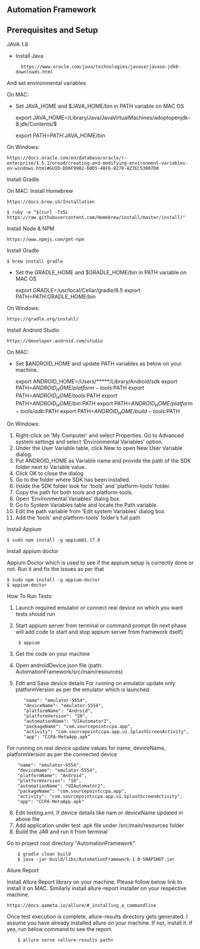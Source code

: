 ## Automation Framework


## Prerequisites and Setup

JAVA 1.8
- Install Java 

        https://www.oracle.com/java/technologies/javase/javase-jdk8-downloads.html
And set environmental variables

On MAC:
- Set JAVA_HOME and $JAVA_HOME/bin in PATH variable on MAC OS

    export JAVA_HOME=/Library/Java/JavaVirtualMachines/adoptopenjdk-8.jdk/Contents/$

    export PATH=$PATH:$JAVA_HOME/bin

On Windows:

    https://docs.oracle.com/en/database/oracle/r-enterprise/1.5.1/oread/creating-and-modifying-environment-variables-on-windows.html#GUID-DD6F9982-60D5-48F6-8270-A27EC53807D0

Install Gradle

On MAC:
Install Homebrew

    https://docs.brew.sh/Installation

    $ ruby -e "$(curl -fsSL https://raw.githubusercontent.com/Homebrew/install/master/install)"

Install Node & NPM

    https://www.npmjs.com/get-npm

Install Gradle

    $ brew install gradle

- Set the GRADLE_HOME and $GRADLE_HOME/bin in PATH variable on MAC OS

	export GRADLE=/usr/local/Cellar/gradle/6.5
	export PATH=$PATH:$GRADLE_HOME/bin

On Windows:

    https://gradle.org/install/
    
Install Android Studio

    https://developer.android.com/studio
On MAC:

- Set $ANDROID_HOME and update PATH variables as below on your machine.

    export ANDROID_HOME=/Users/*****/Library/Android/sdk
    export PATH=$ANDROID_HOME/platform-tools:$PATH
    export PATH=$ANDROID_HOME/tools:$PATH
    export PATH=$ANDROID_HOME/bin:$PATH
    export PATH=$ANDROID_HOME/platform-tools/adb:$PATH
    export PATH=$ANDROID_HOME/build-tools:$PATH
    
On Windows:

1. Right-click on ‘My Computer’ and select Properties. Go to Advanced system settings and select ‘Environmental Variables’ option.
2. Under the User Variable table, click New to open New User Variable dialog.
3. Put ANDROID_HOME as Variable name and provide the path of the SDK folder next to Variable value.
4. Click OK to close the dialog 
5. Go to the folder where SDK has been installed.
6. Inside the SDK folder look for ‘tools’ and ‘platform-tools’ folder.
7. Copy the path for both tools and platform-tools.
8. Open ‘Environmental Variables’ dialog box.
9. Go to System Variables table and locate the Path variable.
10. Edit the path variable from ‘Edit system Variables’ dialog box.
11. Add the ‘tools’ and platform-tools’ folder’s full path

Install Appium 

    $ sudo npm install -g appium@1.17.0

Install appium doctor

Appium Doctor which is used to see if the appium setup is correctly done or not. Run it and fix the issues as per that

    $ sudo npm install -g appium-doctor
    $ appium-doctor

How To Run Tests:


1. Launch required emulator or connect real device on which you want tests should run
2. Start appium server from terminal or command prompt (In next phase will add code to start and stop appium server from framework itself)

        $ appium

3. Get the code on your machine
4. Open androidDevice.json file (path: AutomationFramework/src/main/resources)
5. Edit and Save device details 
For running on emulator update only platformVersion as per the emulator which is launched

          "name": "emulator-5554",
          "deviceName": "emulator-5554",
          "platformName": "Android",
          "platformVersion": "10",				
          "automationName": "UIAutomator2",
          "packageName": "com.sourcepointccpa.app",
          "activity": "com.sourcepointccpa.app.ui.SplashScreenActivity",
          "app": "CCPA-MetaApp.apk”    			 

For running on real device update values for name, deviceName, platformVersion as per the connected device

        "name": "emulator-5554",				
        "deviceName": "emulator-5554",			
        "platformName": "Android",
        "platformVersion": "10",				
        "automationName": "UIAutomator2",
        "packageName": "com.sourcepointccpa.app",
        "activity": "com.sourcepointccpa.app.ui.SplashScreenActivity",
        "app": "CCPA-MetaApp.apk" 			

6.  Edit testing.xml, if device details like nam or deviceName updated in above file
7.  Add application under test .apk file under /src/main/resources folder
8. Build the JAR and run it from terminal 

Go to project root directory "AutomationFramework"

        $ gradle clean build
        $ java -jar build/libs/AutomationFramework-1.0-SNAPSHOT.jar

Allure Report

Install Allure Report library on your machine. Please follow below link to install it on MAC.
Similarly install allure-report installer on your respective machine.  

    https://docs.qameta.io/allure/#_installing_a_commandline
Once test execution is complete, allure-results directory gets generated. I assume you have already installed allure on your machine. If not, install it. If yes, run below command to see the report.

        $ allure serve <allure-results path>




